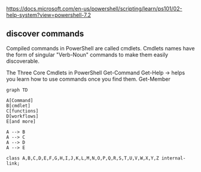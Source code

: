 https://docs.microsoft.com/en-us/powershell/scripting/learn/ps101/02-help-system?view=powershell-7.2

## discover commands

Compiled commands in PowerShell are called cmdlets. 
Cmdlets names have the form of singular "Verb-Noun" commands to make them easily discoverable.

The Three Core Cmdlets in PowerShell
Get-Command
Get-Help ->  helps you learn how to use commands once you find them.
Get-Member

```mermaid
graph TD

A[Command]
B[cmdlet]
C[functions]
D[workflows]
E[and more]

A --> B
A --> C
A --> D
A --> E

class A,B,C,D,E,F,G,H,I,J,K,L,M,N,O,P,Q,R,S,T,U,V,W,X,Y,Z internal-link;
```

